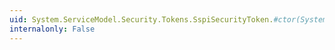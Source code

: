 ```yaml
---
uid: System.ServiceModel.Security.Tokens.SspiSecurityToken.#ctor(System.Security.Principal.TokenImpersonationLevel,System.Boolean,System.Net.NetworkCredential)
internalonly: False
---
```

